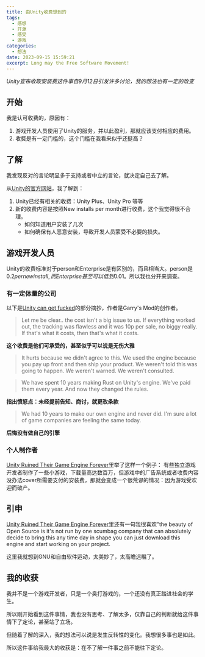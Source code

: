 ```yaml
---
title: 由Unity收费想到的
tags:
  - 感想
  - 开源
  - 感受
  - 游戏
categories:
  - 想法
date: 2023-09-15 15:59:21
excerpt: Long may the Free Software Movement!
---
```

*Unity宣布收取安装费这件事自9月12日引发许多讨论，我的想法也有一定的改变*

## 开始
我是认可收费的，原因有：
1. 游戏开发人员使用了Unity的服务，并以此盈利，那就应该支付相应的费用。
2. 收费是有一定门槛的，这个门槛在我看来似乎还挺高？

## 了解
我发现反对的言论明显多于支持或者中立的言论，就决定自己去了解。

从[Unity的官方网站](https://blog.unity.com/news/plan-pricing-and-packaging-updates)，我了解到：
1. Unity已经有相关的收费：Unity Plus、Unity Pro	等等
2. 新的收费内容是按照New installs per month进行收费，这个我觉得很不合理。
   - 如何知道用户安装了几次
   - 如何确保有人恶意安装，导致开发人员蒙受不必要的损失。

## 游戏开发人员
Unity的收费标准对于person和Enterprise是有区别的，而且相当大。person是$0.2 per new install,而Enterprise甚至可以低到$0.01。所以我也分开来调查。

### 有一定体量的公司
以下是[Unity can get fucked](https://garry.net/posts/unity-can-get-fucked)的部分摘抄，作者是Garry's Mod的创作者。

> Let me be clear.. the cost isn't a big issue to us. If everything worked out, the tracking was flawless and it was 10p per sale, no biggy really. If that's what it costs, then that's what it costs.

**这个收费是他们可承受的，甚至似乎可以说是无伤大雅**

> It hurts because we didn't agree to this. We used the engine because you pay up front and then ship your product. We weren't told this was going to happen. We weren't warned. We weren't consulted.

> We have spent 10 years making Rust on Unity's engine. We've paid them every year. And now they changed the rules.

**指出愤怒点：未经提前告知、商讨，就更改条款**

> We had 10 years to make our own engine and never did. I'm sure a lot of game companies are feeling the same today.

**后悔没有做自己的引擎**

### 个人制作者
[Unity Ruined Their Game Engine Forever](https://www.youtube.com/watch?v=1jKVt98fgEY)里举了这样一个例子：
有些独立游戏开发者制作了一些小游戏，下载量高达数百万，但游戏中的广告系统或者收费内容没办法cover所需要支付的安装费，那就会变成一个很荒谬的情况：因为游戏受欢迎而破产。

## 引申
[Unity Ruined Their Game Engine Forever](https://www.youtube.com/watch?v=1jKVt98fgEY)里还有一句我很喜欢"the beauty of Open Source is it's not run by one scumbag company that can absolutely decide to bring this any time day in shape you can just download this engine and start working on your project.

这里我就想到GNU和自由软件运动，太美妙了，太高瞻远瞩了。

## 我的收获
我并不是一个游戏开发者，只是一个臭打游戏的，一个还没有真正踏进社会的学生。

所以刚开始看到这件事情，我也没有思考、了解太多，仅靠自己的判断就给这件事情下了定论，甚至站了立场。

但随着了解的深入，我的想法可以说是发生反转性的变化。我想很多事也是如此。

所以这件事给我最大的收获是：在不了解一件事之前不能往下定论。